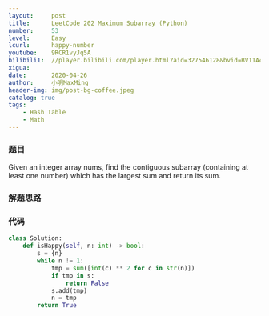 ```yaml
---
layout:     post
title:      LeetCode 202 Maximum Subarray (Python)
number:     53
level:      Easy
lcurl:      happy-number
youtube:    9RCR1vyJq5A
bilibili1:  //player.bilibili.com/player.html?aid=327546128&bvid=BV11A41187AR&cid=173439380&page=1
xigua:      
date:       2020-04-26
author:     小明MaxMing
header-img: img/post-bg-coffee.jpeg
catalog: true
tags:
    - Hash Table
    - Math
---
```


### 题目
Given an integer array nums, find the contiguous subarray (containing at least one number) which has the largest sum and return its sum.

### 解题思路



### 代码
```python
class Solution:
    def isHappy(self, n: int) -> bool:
        s = {n}
        while n != 1:
            tmp = sum([int(c) ** 2 for c in str(n)])
            if tmp in s:
                return False
            s.add(tmp)
            n = tmp
        return True
```